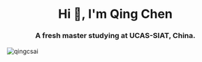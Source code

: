 <h1 align="center">Hi 👋, I'm Qing Chen</h1>
<h3 align="center">A fresh master studying at UCAS-SIAT, China.</h3>

<p>&nbsp;<img align="center" src="https://github-readme-stats.vercel.app/api?username=qingcsai&show_icons=true" alt="qingcsai" /></p>


[^_^]: <Here are some ideas to get you started>

<!--

- 🔭 I’m currently working on ...
- 🌱 I’m currently learning ...
- 👯 I’m looking to collaborate on ...
- 🤔 I’m looking for help with ...
- 💬 Ask me about ...
- 📫 How to reach me: ...
- 😄 Pronouns: ...
- ⚡ Fun fact: ...  
-->
